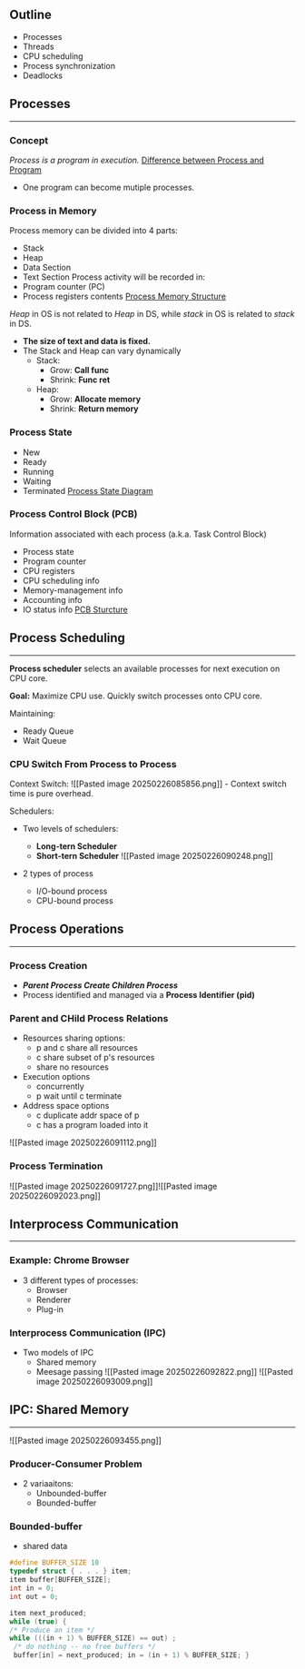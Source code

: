 ## Outline
- Processes
- Threads
- CPU scheduling
- Process synchronization
- Deadlocks

## Processes
---
### Concept
_Process is a program in execution._
[Difference between Process and Program](L3_p1.png)
- One program can become mutiple processes.
### Process in Memory
Process memory can be divided into 4 parts:
- Stack
- Heap
- Data Section
- Text Section
Process activity will be recorded in:
- Program counter (PC)
- Process registers contents
[Process Memory Structure](L3_p2.png)

_Heap_ in OS is not related to _Heap_ in DS, while *stack* in OS is related to _stack_ in DS.

- **The size of text and data is fixed.**
- The Stack and Heap can vary dynamically
	- Stack:
		- Grow: **Call func**
		- Shrink: **Func ret**
	- Heap:
		- Grow:  **Allocate memory**
		- Shrink: **Return memory**

### Process State
- New
- Ready
- Running
- Waiting
- Terminated
[Process State Diagram](L3_p3.png)

### Process Control Block (PCB)
Information associated with each process (a.k.a. Task Control Block)
- Process state
- Program counter
- CPU registers
- CPU scheduling info
- Memory-management info
- Accounting info
- IO status info
[PCB Sturcture](L3_p4.png)

## Process Scheduling
---
**Process scheduler** selects an available processes for next execution on CPU core.

**Goal:** Maximize CPU use. Quickly switch processes onto CPU core.

Maintaining:
- Ready Queue
- Wait Queue

### CPU Switch From Process to Process
Context Switch:
![[Pasted image 20250226085856.png]]
	- Context switch time is pure overhead.

Schedulers:
- Two levels of schedulers:
	- **Long-tern Scheduler**
	- **Short-tern Scheduler**
![[Pasted image 20250226090248.png]]

- 2 types of process
	- I/O-bound process
	- CPU-bound process

## Process Operations
---
### Process Creation
- _**Parent Process Create Children Process**_
- Process identified and managed via a **Process Identifier (pid)**

### Parent and CHild Process Relations
- Resources sharing options:
	- p and c share all resources
	- c share subset of p's resources
	- share no resources
- Execution options
	- concurrently
	- p wait until c terminate
- Address space options
	- c duplicate addr space of p
	- c has a program loaded into it

![[Pasted image 20250226091112.png]]

### Process Termination
![[Pasted image 20250226091727.png]]![[Pasted image 20250226092023.png]]

## Interprocess Communication
---
### Example: Chrome Browser
- 3 different types of processes:
	- Browser
	- Renderer
	- Plug-in

### Interprocess Communication (IPC)
- Two models of IPC
	- Shared memory
	- Meesage passing
![[Pasted image 20250226092822.png]]
![[Pasted image 20250226093009.png]]

## IPC: Shared Memory
---
![[Pasted image 20250226093455.png]]
### Producer-Consumer Problem
- 2 variaaitons:
	- Unbounded-buffer
	- Bounded-buffer

### Bounded-buffer 
- shared data
```C
#define BUFFER_SIZE 10 
typedef struct { . . . } item; 
item buffer[BUFFER_SIZE]; 
int in = 0; 
int out = 0;
```
```C
item next_produced; 
while (true) {
/* Produce an item */ 
while (((in + 1) % BUFFER_SIZE) == out) ;
 /* do nothing -- no free buffers */ 
 buffer[in] = next_produced; in = (in + 1) % BUFFER_SIZE; }
```

